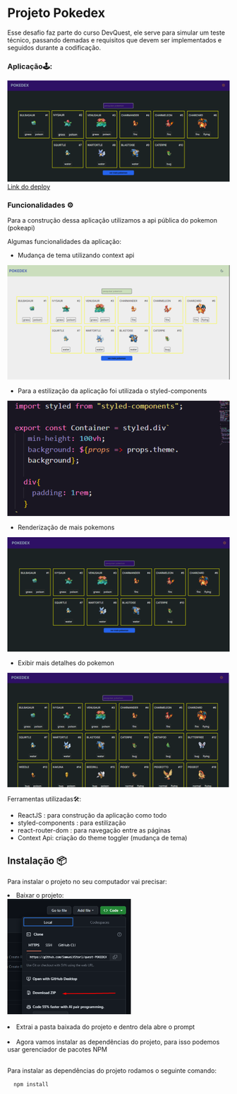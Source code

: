 # Projeto Pokedex
Esse desafio faz parte do curso DevQuest, ele serve para simular um teste técnico, passando demadas e requisitos que devem ser implementados e seguidos durante a codificação. 

### Aplicação🕹️:
  <img src="./src/img/aplicação.png">
  <a href="https://quest-pokedex.vercel.app/">Link do deploy</a>

### Funcionalidades ⚙️
  Para a construção dessa aplicação utilizamos a api pública do pokemon (pokeapi) 

  Algumas funcionalidades da aplicação:
  - Mudança de tema utilizando context api 
  <img src="./src/img/mudarTheme.gif">

  - Para a estilização da aplicação foi utilizada o styled-components
  <img src="./src/img/styledCmp.png">

  - Renderização de mais pokemons
  <img src="./src/img/maisPokemon.gif">
  
  - Exibir mais detalhes do pokemon
  <img src="./src/img/infoPokemon.gif">

  Ferramentas utilizadas🛠️:
  - ReactJS : para construção da aplicação como todo
  - styled-components : para estilização
  - react-router-dom : para navegação entre as páginas
  - Context Api: criação do theme toggler (mudança de tema)

## Instalação 📦
 <p>
  Para instalar o projeto no seu computador vai precisar: 
  </p>
  <li>Baixar o projeto:</li>
  <img src="./src/img/Screenshot_5.png" width="280"> <br> <br>

  <li>Extrai a pasta baixada do projeto e dentro dela abre o prompt </li> <br>

   <li>Agora vamos instalar as dependências do projeto, para isso podemos usar gerenciador de pacotes NPM</li> <br>
  <p>Para instalar as dependências do projeto rodamos o seguinte comando:</p>
</ol>

  ```sh
    npm install
